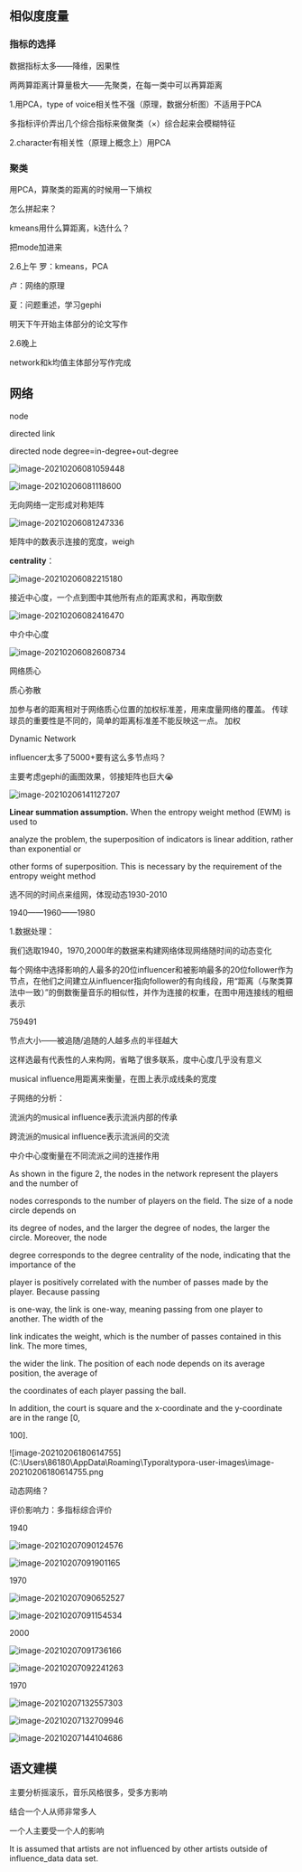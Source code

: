 ## 相似度度量

### 指标的选择

数据指标太多——降维，因果性

两两算距离计算量极大——先聚类，在每一类中可以再算距离

1.用PCA，type of voice相关性不强（原理，数据分析图）不适用于PCA

多指标评价弄出几个综合指标来做聚类（×）综合起来会模糊特征

2.character有相关性（原理上概念上）用PCA

### 聚类

用PCA，算聚类的距离的时候用一下熵权

怎么拼起来？

kmeans用什么算距离，k选什么？

把mode加进来

2.6上午  罗：kmeans，PCA

卢：网络的原理

夏：问题重述，学习gephi

明天下午开始主体部分的论文写作

2.6晚上

network和k均值主体部分写作完成

## 网络

node

directed link

directed node degree=in-degree+out-degree

![image-20210206081059448](C:\Users\86180\AppData\Roaming\Typora\typora-user-images\image-20210206081059448.png)

![image-20210206081118600](C:\Users\86180\AppData\Roaming\Typora\typora-user-images\image-20210206081118600.png)

无向网络一定形成对称矩阵

![image-20210206081247336](C:\Users\86180\AppData\Roaming\Typora\typora-user-images\image-20210206081247336.png)

矩阵中的数表示连接的宽度，weigh

**centrality**：

![image-20210206082215180](C:\Users\86180\AppData\Roaming\Typora\typora-user-images\image-20210206082215180.png)

接近中心度，一个点到图中其他所有点的距离求和，再取倒数

![image-20210206082416470](C:\Users\86180\AppData\Roaming\Typora\typora-user-images\image-20210206082416470.png)

中介中心度

![image-20210206082608734](C:\Users\86180\AppData\Roaming\Typora\typora-user-images\image-20210206082608734.png)

网络质心

质心弥散

加参与者的距离相对于网络质心位置的加权标准差，用来度量网络的覆盖。
传球球员的重要性是不同的，简单的距离标准差不能反映这一点。
加权

Dynamic Network

influencer太多了5000+要有这么多节点吗？

主要考虑gephi的画图效果，邻接矩阵也巨大:sob:

![image-20210206141127207](C:\Users\86180\AppData\Roaming\Typora\typora-user-images\image-20210206141127207.png)

**Linear summation assumption.** When the entropy weight method (EWM) is used to 

analyze the problem, the superposition of indicators is linear addition, rather than exponential or 

other forms of superposition. This is necessary by the requirement of the entropy weight method

选不同的时间点来组网，体现动态1930-2010

1940——1960——1980

1.数据处理：

我们选取1940，1970,2000年的数据来构建网络体现网络随时间的动态变化

每个网络中选择影响的人最多的20位influencer和被影响最多的20位follower作为节点，在他们之间建立从influencer指向follower的有向线段，用“距离（与聚类算法中一致）”的倒数衡量音乐的相似性，并作为连接的权重，在图中用连接线的粗细表示



759491

节点大小——被追随/追随的人越多点的半径越大

这样选最有代表性的人来构网，省略了很多联系，度中心度几乎没有意义

musical influence用距离来衡量，在图上表示成线条的宽度

子网络的分析：

流派内的musical influence表示流派内部的传承

跨流派的musical influence表示流派间的交流

中介中心度衡量在不同流派之间的连接作用

As shown in the figure 2, the nodes in the network represent the players and the number of 

nodes corresponds to the number of players on the field. The size of a node circle depends on 

its degree of nodes, and the larger the degree of nodes, the larger the circle. Moreover, the node 

degree corresponds to the degree centrality of the node, indicating that the importance of the 

player is positively correlated with the number of passes made by the player. Because passing 

is one-way, the link is one-way, meaning passing from one player to another. The width of the 

link indicates the weight, which is the number of passes contained in this link. The more times, 

the wider the link. The position of each node depends on its average position, the average of 

the coordinates of each player passing the ball.

In addition, the court is square and the x-coordinate and the y-coordinate are in the range [0, 

100].

![image-20210206180614755](C:\Users\86180\AppData\Roaming\Typora\typora-user-images\image-20210206180614755.png

动态网络？

评价影响力：多指标综合评价

1940

![image-20210207090124576](C:\Users\86180\AppData\Roaming\Typora\typora-user-images\image-20210207090124576.png)



![image-20210207091901165](C:\Users\86180\AppData\Roaming\Typora\typora-user-images\image-20210207091901165.png)

1970

![image-20210207090652527](C:\Users\86180\AppData\Roaming\Typora\typora-user-images\image-20210207090652527.png)

![image-20210207091154534](C:\Users\86180\AppData\Roaming\Typora\typora-user-images\image-20210207091154534.png)

2000

![image-20210207091736166](C:\Users\86180\AppData\Roaming\Typora\typora-user-images\image-20210207091736166.png)

![image-20210207092241263](C:\Users\86180\AppData\Roaming\Typora\typora-user-images\image-20210207092241263.png)

1970

![image-20210207132557303](C:\Users\86180\AppData\Roaming\Typora\typora-user-images\image-20210207132557303.png)



![image-20210207132709946](C:\Users\86180\AppData\Roaming\Typora\typora-user-images\image-20210207132709946.png)

![image-20210207144104686](C:\Users\86180\AppData\Roaming\Typora\typora-user-images\image-20210207144104686.png)

## 语文建模

主要分析摇滚乐，音乐风格很多，受多方影响

结合一个人从师非常多人

一个人主要受一个人的影响

It is assumed that artists are not influenced by other artists outside of influence_data data set.